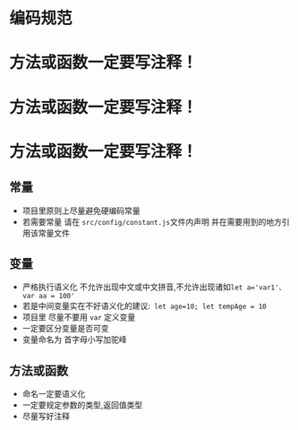 # 编码规范
 # 方法或函数一定要写注释！
 # 方法或函数一定要写注释！
 # 方法或函数一定要写注释！
## 常量
 - 项目里原则上尽量避免硬编码常量
 - 若需要常量 请在 `src/config/constant.js`文件内声明 并在需要用到的地方引用该常量文件
## 变量
 - 严格执行语义化 不允许出现中文或中文拼音,不允许出现诸如`let a='var1'、var aa = 100'`
 - 若是中间变量实在不好语义化的建议:` let age=10; let tempAge = 10`
 - 项目里 尽量不要用 `var` 定义变量
 - 一定要区分变量是否可变
 - 变量命名为 首字母小写加驼峰


## 方法或函数
 - 命名一定要语义化
 - 一定要规定参数的类型,返回值类型
 - 尽量写好注释